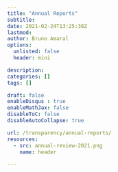 ```yaml
---
title: "Annual Reports"
subtitle:  
date: 2021-02-24T13:25:38Z
lastmod: 
author: Bruno Amaral
options:
  unlisted: false
  header: mini

description: 
categories: []
tags: []

draft: false
enableDisqus : true
enableMathJax: false
disableToC: false
disableAutoCollapse: true

url: /transparency/annual-reports/
resources:
  - src: annual-review-2021.png
    name: header

---
```


